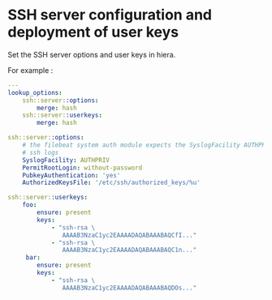 # SSH server configuration and deployment of user keys

Set the SSH server options and user keys in hiera.

For example :

```yaml
---
lookup_options:
    ssh::server::options:
        merge: hash
    ssh::server::userkeys:
        merge: hash

ssh::server::options:
    # the filebeat system auth module expects the SyslogFacility AUTHPRIV for
    # ssh logs
    SyslogFacility: AUTHPRIV
    PermitRootLogin: without-password
    PubkeyAuthentication: 'yes'
    AuthorizedKeysFile: '/etc/ssh/authorized_keys/%u'

ssh::server::userkeys:
    foo:
        ensure: present
        keys:
            - "ssh-rsa \
               AAAAB3NzaC1yc2EAAAADAQABAAABAQCfI..."
            - "ssh-rsa \
               AAAAB3NzaC1yc2EAAAADAQABAAABAQC1n..."
     bar:
        ensure: present
        keys:
            - "ssh-rsa \
               AAAAB3NzaC1yc2EAAAADAQABAAABAQDOs..."

```
